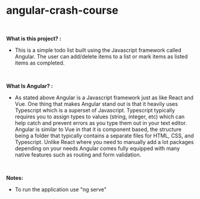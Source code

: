 # angular-crash-course

<br>

<strong>What is this project? :</strong>

- This is a simple todo list built using the Javascript framework called Angular. The user can add/delete items to a list or mark items as listed items as completed.

<br>

**What Is Angular? :**

- As stated above Angular is a Javascript framework just as like React and Vue. One thing that makes Angular stand out is that it heavily uses Typescript which is a superset of Javascript. Typescript typically requires you to assign types to values (string, integer, etc) which can help catch and prevent errors as you type them out in your text editor. Angular is similar to Vue in that it is component based, the structure being a folder that typically contains a separate files for HTML, CSS, and Typescript. Unlike React where you need to manually add a lot packages depending on your needs Angular comes fully equipped with many native features such as routing and form validation.

<br>

**Notes:**

- To run the application use "ng serve"
